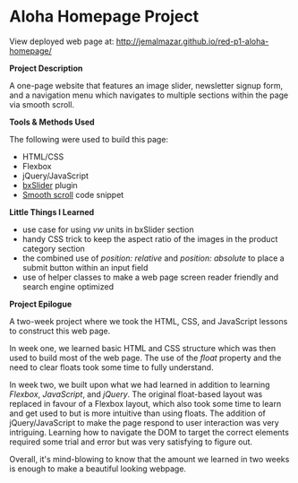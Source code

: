 # Aloha Homepage Project

View deployed web page at: http://jemalmazar.github.io/red-p1-aloha-homepage/

**Project Description**

A one-page website that features an image slider, newsletter signup form, and a navigation menu which navigates to multiple sections within the page via smooth scroll.

**Tools & Methods Used**

The following were used to build this page:

- HTML/CSS
- Flexbox
- jQuery/JavaScript
- [bxSlider](http://bxslider.com/) plugin
- [Smooth scroll](http://stackoverflow.com/questions/7717527/jquery-smooth-scrolling-when-clicking-an-anchor-link) code snippet

**Little Things I Learned**

- use case for using _vw_ units in bxSlider section
- handy CSS trick to keep the aspect ratio of the images in the product category section
- the combined use of _position: relative_ and _position: absolute_ to place a submit button within an input field
- use of helper classes to make a web page screen reader friendly and search engine optimized

**Project Epilogue**

A two-week project where we took the HTML, CSS, and JavaScript lessons to construct this web page.

In week one, we learned basic HTML and CSS structure which was then used to build most of the web page. The use of the _float_ property and the need to clear floats took some time to fully understand.

In week two, we built upon what we had learned in addition to learning _Flexbox_, _JavaScript_, and _jQuery_. The original float-based layout was replaced in favour of a Flexbox layout, which also took some time to learn and get used to but is more intuitive than using floats. The addition of jQuery/JavaScript to make the page respond to user interaction was very intriguing. Learning how to navigate the DOM to target the correct elements required some trial and error but was very satisfying to figure out.

Overall, it's mind-blowing to know that the amount we learned in two weeks is enough to make a beautiful looking webpage. 
